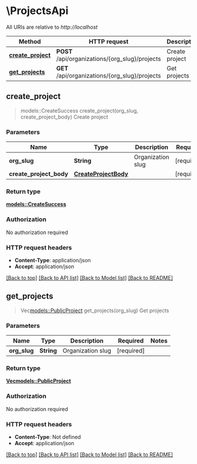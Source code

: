 # \ProjectsApi

All URIs are relative to *http://localhost*

Method | HTTP request | Description
------------- | ------------- | -------------
[**create_project**](ProjectsApi.md#create_project) | **POST** /api/organizations/{org_slug}/projects | Create project
[**get_projects**](ProjectsApi.md#get_projects) | **GET** /api/organizations/{org_slug}/projects | Get projects



## create_project

> models::CreateSuccess create_project(org_slug, create_project_body)
Create project

### Parameters


Name | Type | Description  | Required | Notes
------------- | ------------- | ------------- | ------------- | -------------
**org_slug** | **String** | Organization slug | [required] |
**create_project_body** | [**CreateProjectBody**](CreateProjectBody.md) |  | [required] |

### Return type

[**models::CreateSuccess**](CreateSuccess.md)

### Authorization

No authorization required

### HTTP request headers

- **Content-Type**: application/json
- **Accept**: application/json

[[Back to top]](#) [[Back to API list]](../README.md#documentation-for-api-endpoints) [[Back to Model list]](../README.md#documentation-for-models) [[Back to README]](../README.md)


## get_projects

> Vec<models::PublicProject> get_projects(org_slug)
Get projects

### Parameters


Name | Type | Description  | Required | Notes
------------- | ------------- | ------------- | ------------- | -------------
**org_slug** | **String** | Organization slug | [required] |

### Return type

[**Vec<models::PublicProject>**](PublicProject.md)

### Authorization

No authorization required

### HTTP request headers

- **Content-Type**: Not defined
- **Accept**: application/json

[[Back to top]](#) [[Back to API list]](../README.md#documentation-for-api-endpoints) [[Back to Model list]](../README.md#documentation-for-models) [[Back to README]](../README.md)

